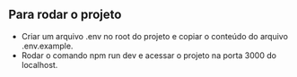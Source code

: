 ## Para rodar o projeto

- Criar um arquivo .env no root do projeto e copiar o conteúdo do arquivo .env.example.
- Rodar o comando npm run dev e acessar o projeto na porta 3000 do localhost.
